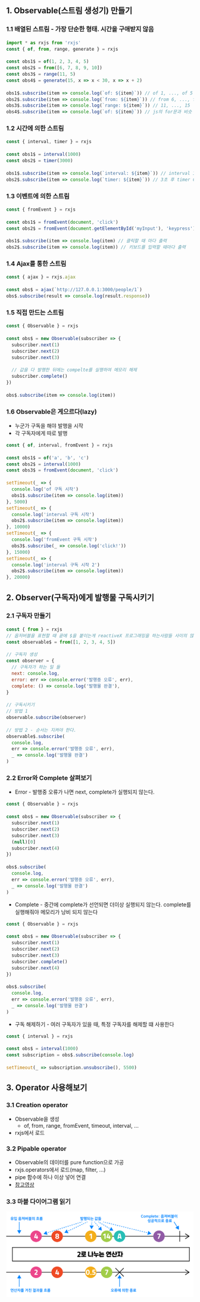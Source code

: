 ## 1. Observable(스트림 생성기) 만들기
### 1.1 배열된 스트림 - 가장 단순한 형태. 시간을 구애받지 않음
```js
import * as rxjs from 'rxjs'
const { of, from, range, generate } = rxjs

const obs1$ = of(1, 2, 3, 4, 5)
const obs2$ = from([6, 7, 8, 9, 10])
const obs3$ = range(11, 5)
const obs4$ = generate(15, x => x < 30, x => x + 2)

obs1$.subscribe(item => console.log(`of: ${item}`)) // of 1, ..., of 5
obs2$.subscribe(item => console.log(`from: ${item}`)) // from 6, ..., from 10 
obs3$.subscribe(item => console.log(`range: ${item}`)) // 11, ..., 15
obs4$.subscribe(item => console.log(`of: ${item}`)) // js의 for문과 비슷
```

### 1.2 시간에 의한 스트림
```js
const { interval, timer } = rxjs

const obs1$ = interval(1000)
const obs2$ = timer(3000)

obs1$.subscribe(item => console.log(`interval: ${item}`)) // interval 1, interval 2,  ...
obs2$.subscribe(item => console.log(`timer: ${item}`)) // 3초 후 timer 0
```

### 1.3 이벤트에 의한 스트림
```js
const { fromEvent } = rxjs

const obs1$ = fromEvent(document, 'click')
const obs2$ = fromEvent(document.getElementById('myInput'), 'keypress')

obs1$.subscribe(item => console.log(item) // 클릭할 때 마다 출력
obs2$.subscribe(item => console.log(item)) // 키보드를 입력할 때마다 출력
```

### 1.4 Ajax를 통한 스트림
```js
const { ajax } = rxjs.ajax

const obs$ = ajax(`http://127.0.0.1:3000/people/1`)
obs$.subscribe(result => console.log(result.response))
```

### 1.5 직접 만드는 스트림
```js
const { Observable } = rxjs

const obs$ = new Observable(subscriber => {
  subscriber.next(1)
  subscriber.next(2)
  subscriber.next(3)

  // 값을 다 발행한 뒤에는 compelte를 실행하여 메모리 해제 
  subscriber.complete()
})

obs$.subscribe(item => console.log(item))
```

### 1.6 Observable은 게으르다(lazy)
* 누군가 구독을 해야 발행을 시작
* 각 구독자에게 따로 발행
```js
const { of, interval, fromEvent } = rxjs

const obs1$ = of('a', 'b', 'c')
const obs2$ = interval(1000)
const obs3$ = fromEvent(document, 'click')

setTimeout(_ => {
  console.log('of 구독 시작')
  obs1$.subscribe(item => console.log(item))
}, 5000)
setTimeout(_ => {
  console.log('interval 구독 시작')
  obs2$.subscribe(item => console.log(item))
}, 10000)
setTimeout(_ => {
  console.log('fromEvent 구독 시작')
  obs3$.subscribe(_ => console.log('click!'))
}, 15000)
setTimeout(_ => {
  console.log('interval 구독 시작 2')
  obs2$.subscribe(item => console.log(item))
}, 20000)
```

## 2. Observer(구독자)에게 발행물 구독시키기
### 2.1 구독자 만들기
```js
const { from } = rxjs
// 옵저버블을 표현할 때 끝에 $을 붙이는게 reactiveX 프로그래밍을 하는사람들 사이의 많이 쓰이는 컨벤션
const observable$ = from([1, 2, 3, 4, 5])

// 구독자 생성
const observer = {
  // 구독자가 하는 일 들
  next: console.log,
  error: err => console.error('발행중 오류', err),
  complete: () => console.log('발행물 완결'),
}

// 구독시키기
// 방법 1
observable.subscribe(observer)

// 방법 2 - 순서는 지켜야 한다.
observable$.subscribe(
  console.log,
  err => console.error('발행중 오류', err),
  _ => console.log('발행물 완결')
)
```

### 2.2 Error와 Complete 살펴보기
* Error - 발행중 오류가 나면 next, complete가 실행되지 않는다.
```js
const { Observable } = rxjs

const obs$ = new Observable(subscriber => {
  subscriber.next(1)
  subscriber.next(2)
  subscriber.next(3)
  (null)[0]
  subscriber.next(4)
})

obs$.subscribe(
  console.log,
  err => console.error('발행중 오류', err),
  _ => console.log('발행물 완결')
)
```

* Complete - 중간에 complete가 선언되면 더이상 실행되지 않는다. complete를 실행해줘야 메모리가 낭비 되지 않는다
```js
const { Observable } = rxjs

const obs$ = new Observable(subscriber => {
  subscriber.next(1)
  subscriber.next(2)
  subscriber.next(3)
  subscriber.complete()
  subscriber.next(4)
})

obs$.subscribe(
  console.log,
  err => console.error('발행중 오류', err),
  _ => console.log('발행물 완결')
)
```

* 구독 해제하기 - 여러 구독자가 있을 때, 특정 구독자를 해제할 떄 사용한다
```js
const { interval } = rxjs

const obs$ = interval(1000)
const subscription = obs$.subscribe(console.log)

setTimeout(_ => subscription.unsubscribe(), 5500)
```

## 3. Operator 사용해보기
### 3.1 Creation operator
* Observable을 생성
  * of, from, range, fromEvent, timeout, interval, ...
* rxjs에서 로드

### 3.2 Pipable operator
* Observable의 데이터를 pure function으로 가공
* rxjs.operators에서 로드(map, filter, ...)
* pipe 함수에 하나 이상 넣어 연결
* [참고영상](https://www.youtube.com/watch?v=jVG5jvOzu9Y)

### 3.3 마블 다이어그램 읽기
![마블 다이어 그램](./assets/marble-diagram.png)
